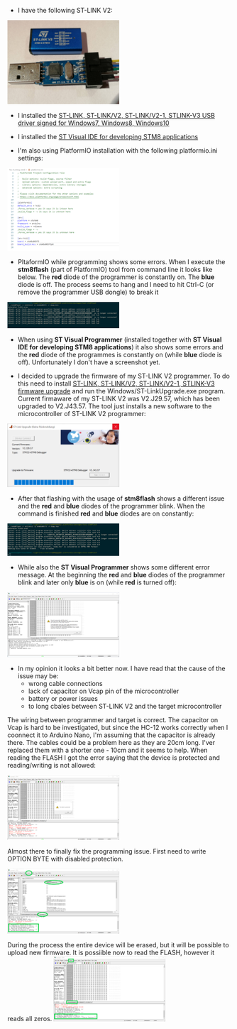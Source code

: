 

 * I have the following ST-LINK V2:

<img src="https://raw.githubusercontent.com/wmarkow/arduino-sandbox/master/st-link-v2/doc/03.jpg" width="50%" >


 * I installed the [ST-LINK, ST-LINK/V2, ST-LINK/V2-1, STLINK-V3 USB driver signed for Windows7, Windows8, Windows10](https://www.st.com/en/development-tools/stsw-link009.html)

 * I installed the [ST Visual IDE for developing STM8 applications ](https://www.st.com/en/development-tools/stvd-stm8.html)


 * I'm also using PlatformIO installation with the following platformio.ini settings:

<img src="https://raw.githubusercontent.com/wmarkow/arduino-sandbox/master/st-link-v2/doc/04.png" width="50%" >


 * PltaformIO while programming shows some errors. When I execute the **stm8flash** (part of PlatformIO) tool from command line it looks like below. The **red** diode
of the programmer is constantly on. The **blue** diode is off. The process seems to hang and I need to hit Ctrl-C (or remove the programmer USB dongle) to break it 

<img src="https://raw.githubusercontent.com/wmarkow/arduino-sandbox/master/st-link-v2/doc/05.png" width="50%" >


 * When using **ST Visual Programmer** (installed together with **ST Visual IDE for developing STM8 applications**) it also shows
some errors and the **red** diode of the programmes is constantly on (while **blue** diode is off). Unfortunately I don't have a screenshot yet.


 * I decided to upgrade the firmware of my ST-LINK V2 programmer. To do this need to install [ST-LINK, ST-LINK/V2, ST-LINK/V2-1, STLINK-V3 firmware upgrade](https://www.st.com/en/development-tools/stsw-link007.html)
and run the Windows/ST-LinkUpgrade.exe program. Current firmaware of my ST-LINK V2 was V2.J29.57, which has been upgraded to V2.J43.57.
The tool just installs a new software to the microcontroller of ST-LINK V2 programmer:

<img src="https://raw.githubusercontent.com/wmarkow/arduino-sandbox/master/st-link-v2/doc/10.png" width="50%" >


 * After that flashing with the usage of **stm8flash** shows a different issue and the **red** and **blue** diodes of the programmer blink.
When the command is finished **red** and **blue** diodes are on constantly:

<img src="https://raw.githubusercontent.com/wmarkow/arduino-sandbox/master/st-link-v2/doc/15.png" width="50%" >


 * While also the **ST Visual Programmer** shows some different error message. At the beginning the **red** and **blue** diodes of the programmer blink
and later only **blue** is on (while **red** is turned off):

<img src="https://raw.githubusercontent.com/wmarkow/arduino-sandbox/master/st-link-v2/doc/20.png" width="50%" >


 * In my opinion it looks a bit better now. I have read that the cause of the issue may be:
   * wrong cable connections
   * lack of capacitor on Vcap pin of the microcontroller
   * battery or power issues
   * to long cbales between ST-LINK V2 and the target microcontroller
   
 The wiring between programmer and target is correct. The capacitor on Vcap is hard to be investigated, but since the HC-12 works correctly when I
 coonnect it to Arduino Nano, I'm assuming that the capacitor is already there. The cables could be a problem here as they are 20cm long. I'ver replaced
 them with a shorter one - 10cm and it seems to help. When reading the FLASH I got the error saying that the device is protected and reading/writing is
 not allowed:
 
<img src="https://raw.githubusercontent.com/wmarkow/arduino-sandbox/master/st-link-v2/doc/25.png" width="50%" >
 
 
 
Almost there to finally fix the programming issue. First need to write OPTION BYTE with disabled protection.

<img src="https://raw.githubusercontent.com/wmarkow/arduino-sandbox/master/st-link-v2/doc/30.png" width="50%" >
 
During the process the entire device will be erased, but it will be possible to upload new firmware. It is possiible now to read
the FLASH, however it reads all zeros. 
<img src="https://raw.githubusercontent.com/wmarkow/arduino-sandbox/master/st-link-v2/doc/35.png" width="50%" >